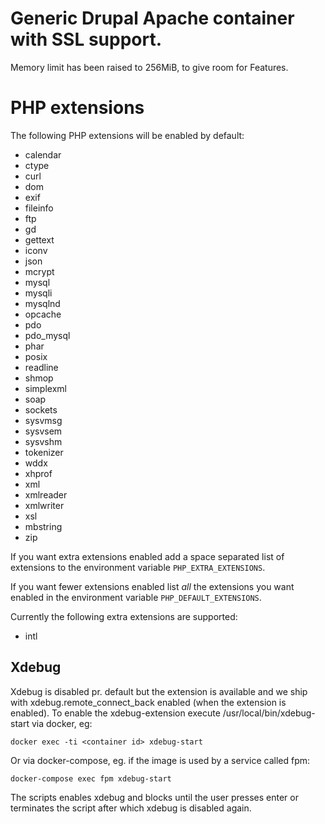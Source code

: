 
# Generic Drupal Apache container with SSL support.

Memory limit has been raised to 256MiB, to give room for Features.

# PHP extensions

The following PHP extensions will be enabled by default:

 * calendar
 * ctype
 * curl
 * dom
 * exif
 * fileinfo
 * ftp
 * gd
 * gettext
 * iconv
 * json
 * mcrypt
 * mysql
 * mysqli
 * mysqlnd
 * opcache
 * pdo
 * pdo_mysql
 * phar
 * posix
 * readline
 * shmop
 * simplexml
 * soap
 * sockets
 * sysvmsg
 * sysvsem
 * sysvshm
 * tokenizer
 * wddx
 * xhprof
 * xml
 * xmlreader
 * xmlwriter
 * xsl
 * mbstring
 * zip

If you want extra extensions enabled add a space separated list of
extensions to the environment variable `PHP_EXTRA_EXTENSIONS`.

If you want fewer extensions enabled list _all_ the extensions you
want enabled in the environment variable `PHP_DEFAULT_EXTENSIONS`.

Currently the following extra extensions are supported:

 * intl

## Xdebug
Xdebug is disabled pr. default but the extension is available and
we ship with xdebug.remote_connect_back enabled (when the extension
is enabled). To enable the xdebug-extension execute
/usr/local/bin/xdebug-start via docker, eg:
```
docker exec -ti <container id> xdebug-start
```

Or via docker-compose, eg. if the image is used by a service called
fpm:
```
docker-compose exec fpm xdebug-start
```

The scripts enables xdebug and blocks until the user presses enter
or terminates the script after which xdebug is disabled again.
